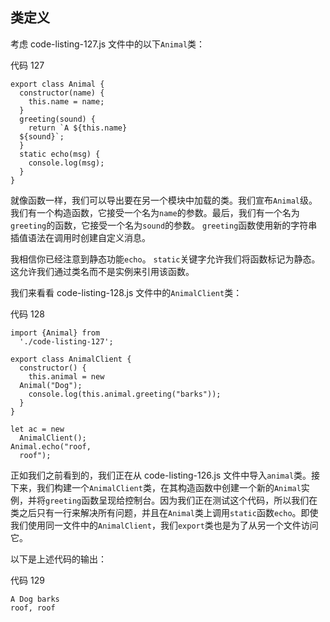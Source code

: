 ## 类定义

考虑 code-listing-127.js 文件中的以下`Animal`类：

代码 127

```
export class Animal {
  constructor(name) {
    this.name = name;
  }
  greeting(sound) {
    return `A ${this.name}
  ${sound}`;
  }
  static echo(msg) {
    console.log(msg);
  }  
}

```

就像函数一样，我们可以导出要在另一个模块中加载的类。我们宣布`Animal`级。我们有一个构造函数，它接受一个名为`name`的参数。最后，我们有一个名为`greeting`的函数，它接受一个名为`sound`的参数。 `greeting`函数使用新的字符串插值语法在调用时创建自定义消息。

我相信你已经注意到静态功能`echo`。 `static`关键字允许我们将函数标记为静态。这允许我们通过类名而不是实例来引用该函数。

我们来看看 code-listing-128.js 文件中的`AnimalClient`类：

代码 128

```
import {Animal} from
  './code-listing-127';

export class AnimalClient {
  constructor() {
    this.animal = new
  Animal("Dog");
    console.log(this.animal.greeting("barks"));
  }
}

let ac = new
  AnimalClient();
Animal.echo("roof,
  roof");

```

正如我们之前看到的，我们正在从 code-listing-126.js 文件中导入`animal`类。接下来，我们构建一个`AnimalClient`类，在其构造函数中创建一个新的`Animal`实例，并将`greeting`函数呈现给控制台。因为我们正在测试这个代码，所以我们在类之后只有一行来解决所有问题，并且在`Animal`类上调用`static`函数`echo`。即使我们使用同一文件中的`AnimalClient`，我们`export`类也是为了从另一个文件访问它。

以下是上述代码的输出：

代码 129

```
A Dog barks
roof, roof

```